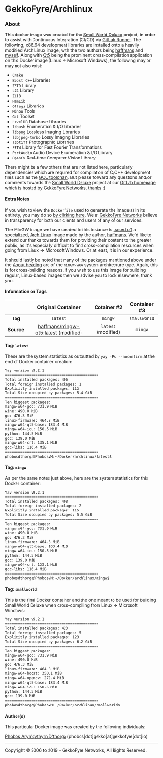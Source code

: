 # GekkoFyre/Archlinux

### About

This docker image was created for the [Small World Deluxe](https://git.gekkofyre.io/amateur-radio/small-world-deluxe) project, in order to assist with Continuous Integration (CI/CD) via [GitLab Runner](https://docs.gitlab.com/runner/). The following, x86_64 development libraries are installed onto a heavily modified Arch Linux image, with the two authors being [haffmans](https://hub.docker.com/u/haffmans) and [myself](https://drake.network/@phobos_dthorga). Along with [Qt5](https://www.qt.io/developers/) being the prominent cross-compilation application on this Docker image (Linux -> Microsoft Windows), the following may or may not also exist:

- `CMake`
- `Boost C++` Libraries
- `ZSTD` Library
- `LZ4` Library
- `ZLIB`
- `HamLib`
- `GFlags` Libraries
- `MinGW` Tools
- `Git` Toolset
- `LevelDB` Database Libraries
- `libusb` Enumeration & I/O Libraries
- `libpng` Lossless Imaging Libraries
- `libjpeg-turbo` Lossy Imaging Libraries
- `libtiff` Photographic Libraries
- `FFTW` Library for Fast Fourier Transformations
- `PortAudio` Audio Device Enumeration & I/O Library
- `OpenCV` Real-time Computer Vision Library

There might be a few others that are not listed here, particularly dependencies which are required for compilation of C/C++ development files such as the [GCC toolchain](https://gcc.gnu.org/). But please forward any questions and/or comments towards the [Small World Deluxe](https://git.gekkofyre.io/amateur-radio/small-world-deluxe) project at our [GitLab homepage](https://git.gekkofyre.io/) which is hosted by [GekkoFyre Networks](https://gekkofyre.io/), thanks :)

#### Extra Notes

If you wish to view the `Dockerfile` used to generate the image(s) in its entirety, you may do so [by clicking here](https://git.gekkofyre.io/amateur-radio/small-world-deluxe/tree/develop/docker/arch/). We at [GekkoFyre Networks](https://gekkofyre.io/) believe in transparency for both our clients and users of any of our services.

The MinGW image we have created in this instance is [based off](https://hub.docker.com/r/haffmans/mingw-qt5) a specialized, [Arch Linux](https://www.archlinux.org/) image made by the author, [haffmans](https://hub.docker.com/u/haffmans). We'd like to extend our thanks towards them for providing their content to the greater public, as it's especially difficult to find cross-compilation resources when going from Linux -> Microsoft Windows. Or at least, it is in our experience.

It should lastly be noted that many of the packages mentioned above under the [About heading](#About) are of the `MinGW-w64` system architecture type. Again, this is for cross-building reasons. If you wish to use this image for building regular, Linux-based images then we advise you to look elsewhere, thank you.

#### Information on Tags

|      |   **Original Container**   | **Cotainer #2** | **Container #3** |
| :-------------: | :----------: | :----------: | :----------: |
|    **Tag**    |    `latest`     |   `mingw`   |    `smallworld`    |
| **Source** | [haffmans/mingw-qt5:latest](haffmans/mingw-qt5:latest) (modified) | `latest` (modified) |    `mingw`    |

#### Tag: `latest`

These are the system statistics as outputted by `yay -Ps --noconfirm` at the end of Docker container creation:

```bash
Yay version v9.2.1
===========================================
Total installed packages: 406
Total foreign installed packages: 1
Explicitly installed packages: 113
Total Size occupied by packages: 5.4 GiB
===========================================
Ten biggest packages:
mingw-w64-gcc: 731.9 MiB
wine: 490.0 MiB
go: 476.3 MiB
linux-firmware: 464.8 MiB
mingw-w64-qt5-base: 183.4 MiB
mingw-w64-icu: 150.5 MiB
python: 144.5 MiB
gcc: 139.0 MiB
mingw-w64-crt: 135.1 MiB
gcc-libs: 116.4 MiB
===========================================
phobosdthorga@PhobosVM:~/Docker/archlinux/latest$
```

#### Tag: `mingw`

As per the same notes just above, here are the system statistics for this Docker container:

```bash
Yay version v9.2.1
===========================================
Total installed packages: 408
Total foreign installed packages: 2
Explicitly installed packages: 115
Total Size occupied by packages: 5.5 GiB
===========================================
Ten biggest packages:
mingw-w64-gcc: 731.9 MiB
wine: 490.0 MiB
go: 476.3 MiB
linux-firmware: 464.8 MiB
mingw-w64-qt5-base: 183.4 MiB
mingw-w64-icu: 150.5 MiB
python: 144.5 MiB
gcc: 139.0 MiB
mingw-w64-crt: 135.1 MiB
gcc-libs: 116.4 MiB
===========================================
phobosdthorga@PhobosVM:~/Docker/archlinux/mingw$
```

#### Tag: `smallworld`

This is the final Docker container and the one meant to be used for building Small World Deluxe when cross-compiling from Linux -> Microsoft Windows:

```bash
Yay version v9.2.1
===========================================
Total installed packages: 423
Total foreign installed packages: 5
Explicitly installed packages: 123
Total Size occupied by packages: 6.2 GiB
===========================================
Ten biggest packages:
mingw-w64-gcc: 731.9 MiB
wine: 490.0 MiB
go: 476.3 MiB
linux-firmware: 464.8 MiB
mingw-w64-boost: 350.1 MiB
mingw-w64-opencv: 272.4 MiB
mingw-w64-qt5-base: 183.4 MiB
mingw-w64-icu: 150.5 MiB
python: 144.5 MiB
gcc: 139.0 MiB
===========================================
phobosdthorga@PhobosVM:~/Docker/archlinux/smallworld$
```

#### Author(s)

This particular Docker image was created by the following individuals:

[Phobos Aryn'dythyrn D'thorga](https://drake.network/@phobos_dthorga) (phobos[dot]gekko[at]gekkofyre[dot]io)

------

Copyright © 2006 to 2019 – GekkoFyre Networks, All Rights Reserved.